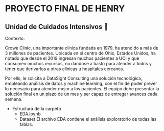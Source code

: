 # PROYECTO FINAL DE HENRY
## Unidad de Cuidados Intensivos 🏥 
Contexto:

Crowe Clinic, una importante clínica fundada en 1979, ha atendido a más de 3 millones de pacientes. Ubicada en el centro de Ohio, Estados Unidos, ha notado que desde el 2019 ingresan muchos pacientes a UCI y que consumen muchos recursos, no dándose a basto para atender a todos y tener que derivarlos a otras clínicas u hospitales cercanos. 

Por ello, le solicita a DataSight Consulting una solución tecnológica, empleando análisis de datos y machine learning, con el fin de poder prever lo necesario para atender mejor a los pacientes.
El equipo debe presentar la solución final en un plazo de un mes y ser capaz de entregar avances cada semana.


- Estructura de la carpeta
  - EDA.ipynb
  - Dataset
El archivo EDA contiene el análisis exploratorio de todas las tablas.
